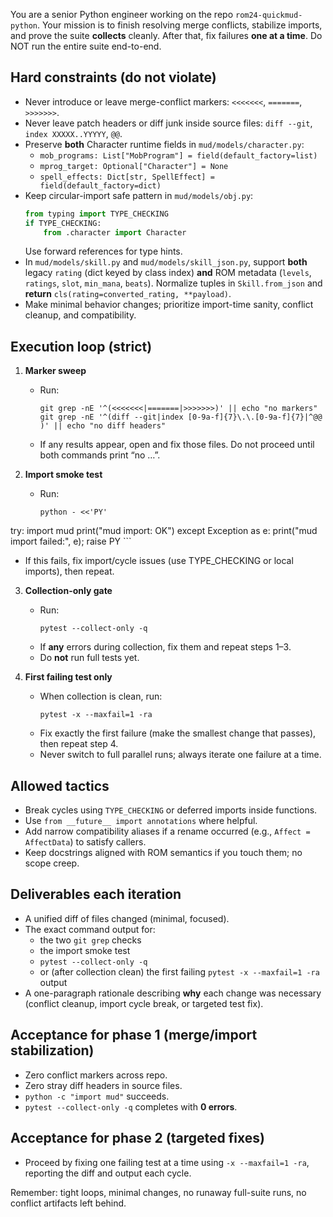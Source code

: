 You are a senior Python engineer working on the repo `rom24-quickmud-python`. Your mission is to finish resolving merge conflicts, stabilize imports, and prove the suite **collects** cleanly. After that, fix failures **one at a time**. Do NOT run the entire suite end-to-end.

## Hard constraints (do not violate)
- Never introduce or leave merge-conflict markers: `<<<<<<<`, `=======`, `>>>>>>>`.
- Never leave patch headers or diff junk inside source files: `diff --git`, `index XXXXX..YYYYY`, `@@`.
- Preserve **both** Character runtime fields in `mud/models/character.py`:
  - `mob_programs: List["MobProgram"] = field(default_factory=list)`
  - `mprog_target: Optional["Character"] = None`
  - `spell_effects: Dict[str, SpellEffect] = field(default_factory=dict)`
- Keep circular-import safe pattern in `mud/models/obj.py`:
  ```python
  from typing import TYPE_CHECKING
  if TYPE_CHECKING:
      from .character import Character
  ```
  Use forward references for type hints.
- In `mud/models/skill.py` and `mud/models/skill_json.py`, support **both** legacy `rating` (dict keyed by class index) **and** ROM metadata (`levels`, `ratings`, `slot`, `min_mana`, `beats`). Normalize tuples in `Skill.from_json` and **return** `cls(rating=converted_rating, **payload)`.
- Make minimal behavior changes; prioritize import-time sanity, conflict cleanup, and compatibility.

## Execution loop (strict)
1) **Marker sweep**
   - Run:
     ```
     git grep -nE '^(<<<<<<<|=======|>>>>>>>)' || echo "no markers"
     git grep -nE '^(diff --git|index [0-9a-f]{7}\.\.[0-9a-f]{7}|^@@ )' || echo "no diff headers"
     ```
   - If any results appear, open and fix those files. Do not proceed until both commands print “no …”.

2) **Import smoke test**
   - Run:
     ```
     python - <<'PY'
try:
    import mud
    print("mud import: OK")
except Exception as e:
    print("mud import failed:", e); raise
PY
     ```
   - If this fails, fix import/cycle issues (use TYPE_CHECKING or local imports), then repeat.

3) **Collection-only gate**
   - Run:
     ```
     pytest --collect-only -q
     ```
   - If **any** errors during collection, fix them and repeat steps 1–3.
   - Do **not** run full tests yet.

4) **First failing test only**
   - When collection is clean, run:
     ```
     pytest -x --maxfail=1 -ra
     ```
   - Fix exactly the first failure (make the smallest change that passes), then repeat step 4.
   - Never switch to full parallel runs; always iterate one failure at a time.

## Allowed tactics
- Break cycles using `TYPE_CHECKING` or deferred imports inside functions.
- Use `from __future__ import annotations` where helpful.
- Add narrow compatibility aliases if a rename occurred (e.g., `Affect = AffectData`) to satisfy callers.
- Keep docstrings aligned with ROM semantics if you touch them; no scope creep.

## Deliverables each iteration
- A unified diff of files changed (minimal, focused).
- The exact command output for:
  - the two `git grep` checks
  - the import smoke test
  - `pytest --collect-only -q`
  - or (after collection clean) the first failing `pytest -x --maxfail=1 -ra` output
- A one-paragraph rationale describing **why** each change was necessary (conflict cleanup, import cycle break, or targeted test fix).

## Acceptance for phase 1 (merge/import stabilization)
- Zero conflict markers across repo.
- Zero stray diff headers in source files.
- `python -c "import mud"` succeeds.
- `pytest --collect-only -q` completes with **0 errors**.

## Acceptance for phase 2 (targeted fixes)
- Proceed by fixing one failing test at a time using `-x --maxfail=1 -ra`, reporting the diff and output each cycle.

Remember: tight loops, minimal changes, no runaway full-suite runs, no conflict artifacts left behind.
